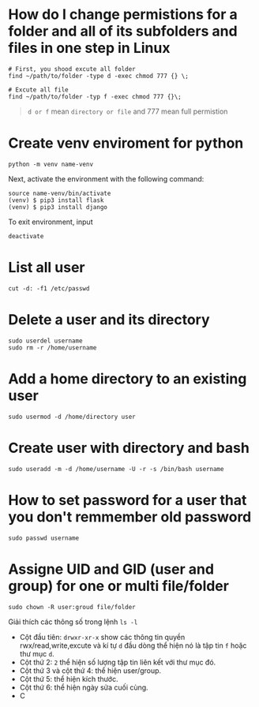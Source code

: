 # How do I change permistions for a folder and all of its subfolders and files in one step in Linux
```
# First, you shood excute all folder
find ~/path/to/folder -type d -exec chmod 777 {} \;

# Excute all file
find ~/path/to/folder -typ f -exec chmod 777 {}\;
```
> `d or f` mean `directory or file` and 777 mean full permistion

# Create venv enviroment for python
```
python -m venv name-venv
```
Next, activate the environment with the following command:
```
source name-venv/bin/activate
(venv) $ pip3 install flask
(venv) $ pip3 install django
```
To exit environment, input
```
deactivate
```
# List all user
```
cut -d: -f1 /etc/passwd
```
# Delete a user and its directory
```
sudo userdel username
sudo rm -r /home/username
```
# Add a home directory to an existing user
```
sudo usermod -d /home/directory user
```
# Create user with directory and bash
```
sudo useradd -m -d /home/username -U -r -s /bin/bash username
```
# How to set password for a user that you don't remmember old password
```
sudo passwd username
```
# Assigne UID and GID (user and group) for one or multi file/folder
```
sudo chown -R user:groud file/folder
```
Giải thích các thông số trong lệnh `ls -l`
 - Cột đầu tiên: `drwxr-xr-x` show các thông tin quyền rwx/read,write,excute và kí tự `d` đầu dòng thể hiện nó là tập tin `f` hoặc thư mục `d`.
 - Cột thứ 2: `2` thể hiện số lượng tập tin liên kết với thư mục đó.
 - Cột thứ 3 và cột thứ 4: thể hiện user/group.
 - Cột thứ 5: thể hiện kích thước.
 - Cột thứ 6: thể hiện ngày sửa cuối cùng.
 - C
